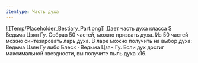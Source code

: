 ```yaml
---
itemtype: Часть духа
---
```

![[Temp/Placeholder_Bestiary_Part.png]]
Дает часть духа класса S Ведьма Цзян Гу. Собрав 50 частей, можно призвать духа. Из 50 частей можно синтезировать ларь духа. В ларе можно получить на выбор духа: Ведьма Цзян Гу либо Блеск · Ведьма Цзян Гу. Если дух достиг максимальной звездности, вы получите пыль духа х16.
